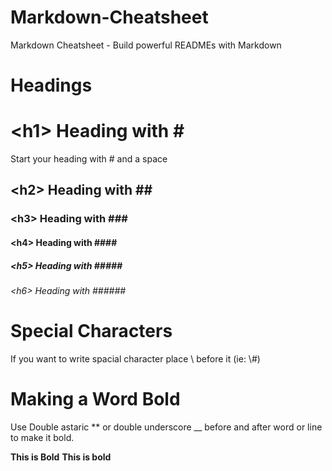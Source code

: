# Markdown-Cheatsheet
Markdown Cheatsheet - Build powerful READMEs with Markdown

# Headings

# \<h1> Heading  with \# 
Start your heading with # and a space
## \<h2> Heading  with \#\#
### \<h3> Heading  with \#\#\#
#### \<h4> Heading  with \#\#\#\#
##### \<h5> Heading  with \#\#\#\#\#
###### \<h6> Heading  with \#\#\#\#\#\#

# Special Characters

If you want to write spacial character place \ before it (ie: \\#)

# Making a Word Bold

Use Double astaric \*\* or double underscore \_\_ before and after word or line to make it bold.

__This is Bold__ **This is bold**
